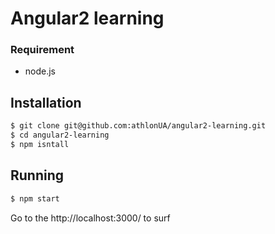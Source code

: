 # Angular2 learning

### Requirement

- node.js

## Installation

```bash
$ git clone git@github.com:athlonUA/angular2-learning.git
$ cd angular2-learning
$ npm isntall
```

## Running

```bash
$ npm start
```

Go to the http://localhost:3000/ to surf
